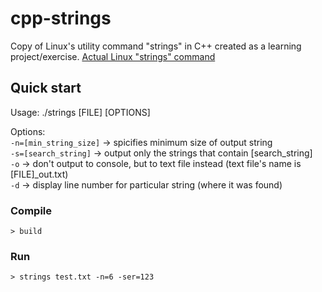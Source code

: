 # cpp-strings
Copy of Linux's utility command "strings" in C++ created as a learning project/exercise.
[Actual Linux "strings" command](https://man7.org/linux/man-pages/man1/strings.1.html)

## Quick start
Usage: ./strings [FILE] [OPTIONS]

Options:\
`-n=[min_string_size]` -> spicifies minimum size of output string\
`-s=[search_string]` -> output only the strings that contain [search_string]\
`-o` -> don't output to console, but to text file instead (text file's name is [FILE]_out.txt)\
`-d` -> display line number for particular string (where it was found)

### Compile
```console
> build
```

### Run
```console
> strings test.txt -n=6 -ser=123
```